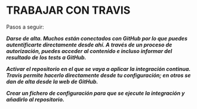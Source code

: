 # TRABAJAR CON TRAVIS 

Pasos a seguir:

***Darse de alta. Muchos están conectados con GitHub por lo que puedes autentificarte directamente desde ahí. A través de un proceso de autorización, puedes acceder al contenido e incluso informar del resultado de los tests a GitHub.***

***Activar el repositorio en el que se vaya a aplicar la integración continua. Travis permite hacerlo directamente desde tu configuración; en otros se dan de alta desde la web de GitHub.***

***Crear un fichero de configuración para que se ejecute la integración y añadirlo al repositorio.***


